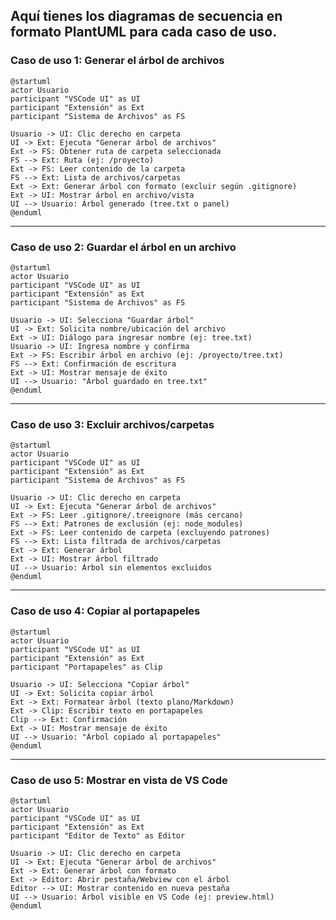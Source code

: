 Aquí tienes los diagramas de secuencia en formato PlantUML para cada caso de uso. 
---

### **Caso de uso 1: Generar el árbol de archivos**
```plantuml
@startuml
actor Usuario
participant "VSCode UI" as UI
participant "Extensión" as Ext
participant "Sistema de Archivos" as FS

Usuario -> UI: Clic derecho en carpeta
UI -> Ext: Ejecuta "Generar árbol de archivos"
Ext -> FS: Obtener ruta de carpeta seleccionada
FS --> Ext: Ruta (ej: /proyecto)
Ext -> FS: Leer contenido de la carpeta
FS --> Ext: Lista de archivos/carpetas
Ext -> Ext: Generar árbol con formato (excluir según .gitignore)
Ext -> UI: Mostrar árbol en archivo/vista
UI --> Usuario: Árbol generado (tree.txt o panel)
@enduml
```

---

### **Caso de uso 2: Guardar el árbol en un archivo**
```plantuml
@startuml
actor Usuario
participant "VSCode UI" as UI
participant "Extensión" as Ext
participant "Sistema de Archivos" as FS

Usuario -> UI: Selecciona "Guardar árbol"
UI -> Ext: Solicita nombre/ubicación del archivo
Ext -> UI: Diálogo para ingresar nombre (ej: tree.txt)
Usuario -> UI: Ingresa nombre y confirma
Ext -> FS: Escribir árbol en archivo (ej: /proyecto/tree.txt)
FS --> Ext: Confirmación de escritura
Ext -> UI: Mostrar mensaje de éxito
UI --> Usuario: "Árbol guardado en tree.txt"
@enduml
```

---

### **Caso de uso 3: Excluir archivos/carpetas**
```plantuml
@startuml
actor Usuario
participant "VSCode UI" as UI
participant "Extensión" as Ext
participant "Sistema de Archivos" as FS

Usuario -> UI: Clic derecho en carpeta
UI -> Ext: Ejecuta "Generar árbol de archivos"
Ext -> FS: Leer .gitignore/.treeignore (más cercano)
FS --> Ext: Patrones de exclusión (ej: node_modules)
Ext -> FS: Leer contenido de carpeta (excluyendo patrones)
FS --> Ext: Lista filtrada de archivos/carpetas
Ext -> Ext: Generar árbol
Ext -> UI: Mostrar árbol filtrado
UI --> Usuario: Árbol sin elementos excluidos
@enduml
```

---

### **Caso de uso 4: Copiar al portapapeles**
```plantuml
@startuml
actor Usuario
participant "VSCode UI" as UI
participant "Extensión" as Ext
participant "Portapapeles" as Clip

Usuario -> UI: Selecciona "Copiar árbol"
UI -> Ext: Solicita copiar árbol
Ext -> Ext: Formatear árbol (texto plano/Markdown)
Ext -> Clip: Escribir texto en portapapeles
Clip --> Ext: Confirmación
Ext -> UI: Mostrar mensaje de éxito
UI --> Usuario: "Árbol copiado al portapapeles"
@enduml
```

---

### **Caso de uso 5: Mostrar en vista de VS Code**
```plantuml
@startuml
actor Usuario
participant "VSCode UI" as UI
participant "Extensión" as Ext
participant "Editor de Texto" as Editor

Usuario -> UI: Clic derecho en carpeta
UI -> Ext: Ejecuta "Generar árbol de archivos"
Ext -> Ext: Generar árbol con formato
Ext -> Editor: Abrir pestaña/Webview con el árbol
Editor --> UI: Mostrar contenido en nueva pestaña
UI --> Usuario: Árbol visible en VS Code (ej: preview.html)
@enduml
```

